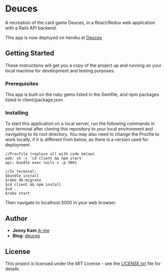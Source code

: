 # Deuces

A recreation of the card game Deuces, in a React/Redux web application with a Rails API backend.

This app is now deployed on heroku at [Deuces](https://deuces-card-game.herokuapp.com/)

## Getting Started

These instructions will get you a copy of the project up and running on your local machine for development and testing purposes.

### Prerequisites

This app is built on the ruby gems listed in the Gemfile, and npm packages listed in client/package.json

### Installing

To start this application on a local server, run the following commands in your terminal after cloning this repository to your local environment and navigating to its root directory. You may also need to change the Procfie to work locally, if it is different from below, as there is a version used for deployment.

```
//Procfile (replace all with code below)
web: sh -c 'cd client && npm start'
api: bundle exec rails s -p 3001

//In terminal:
$bundle install
$rake db:migrate
$cd client && npm install
$cd ..
$rake start
```

Then navigate to localhost:3000 in your web browser.

## Author

* **Jenny Kam**
 [jk-me](https://github.com/jk-me)
 * **Blog:** [deuces](https://jk-me.github.io/react_redux_final_project)

## License

This project is licensed under the MIT License - see the [LICENSE.txt](LICENSE.txt) file for details
